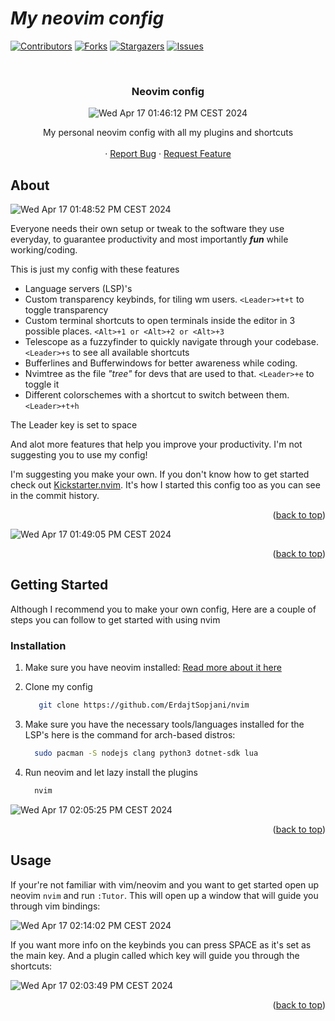 # ***My neovim config***
<a name="readme-top"></a>


[![Contributors][contributors-shield]][contributors-url]
[![Forks][forks-shield]][forks-url]
[![Stargazers][stars-shield]][stars-url]
[![Issues][issues-shield]][issues-url]


<!-- PROJECT LOGO -->
<br />
<div align="center">
  <h3 align="center">Neovim config</h3>

![Wed Apr 17 01:46:12 PM CEST 2024](https://github.com/ErdajtSopjani/nvim/assets/120386306/ecba5ffb-63f6-4ba3-a12e-3d52c8c4b6ec)

  <p align="center">
    My personal neovim config with all my plugins and shortcuts
    <br />
    <br />
    ·
    <a href="https://github.com/ErdajtSopjani/nvim/issues">Report Bug</a>
    ·
    <a href="https://github.com/ErdajtSopjani/nvim/issues">Request Feature</a>
  </p>
</div>


<!-- ABOUT THE PROJECT -->
## About

![Wed Apr 17 01:48:52 PM CEST 2024](https://github.com/ErdajtSopjani/nvim/assets/120386306/159dbad1-026a-4241-9886-b5de52311a73)

Everyone needs their own setup or tweak to the software they use everyday, to guarantee productivity and most importantly ***fun*** while working/coding.

This is just my config with these features
* Language servers (LSP)'s
* Custom transparency keybinds, for tiling wm users. ```<Leader>+t+t``` to toggle transparency
* Custom terminal shortcuts to open terminals inside the editor in 3 possible places. ```<Alt>+1 or <Alt>+2 or <Alt>+3```
* Telescope as a fuzzyfinder to quickly navigate through your codebase. ```<Leader>+s``` to see all available shortcuts
* Bufferlines and Bufferwindows for better awareness while coding.
* Nvimtree as the file *"tree"* for devs that are used to that. ```<Leader>+e``` to toggle it
* Different colorschemes with a shortcut to switch between them. ```<Leader>+t+h```

The Leader key is set to space

And alot more features that help you improve your productivity.
I'm not suggesting you to use my config! 

I'm suggesting you make your own. If you don't know how to get started check out [Kickstarter.nvim](https://github.com/nvim-lua/kickstart.nvim).
It's how I started this config too as you can see in the commit history.

<p align="right">(<a href="#readme-top">back to top</a>)</p>

![Wed Apr 17 01:49:05 PM CEST 2024](https://github.com/ErdajtSopjani/nvim/assets/120386306/cc97b281-bddf-4e8e-b553-08f8d2b12c5b)


<p align="right">(<a href="#readme-top">back to top</a>)</p>



<!-- GETTING STARTED -->
## Getting Started

Although I recommend you to make your own config,
Here are a couple of steps you can follow to get started with using nvim

### Installation

1. Make sure you have neovim installed: [Read more about it here](https://github.com/neovim/neovim/blob/master/INSTALL.md)

2. Clone my config

   ```sh
      git clone https://github.com/ErdajtSopjani/nvim
   ```
   
3. Make sure you have the necessary tools/languages installed for the LSP's here is the command for arch-based distros:
   ```sh
     sudo pacman -S nodejs clang python3 dotnet-sdk lua
   ```
   
5. Run neovim and let lazy install the plugins
   ```sh
     nvim
   ```
   
![Wed Apr 17 02:05:25 PM CEST 2024](https://github.com/ErdajtSopjani/nvim/assets/120386306/ec5ec858-d0b2-447e-afe8-102e22dc0d7e)


<p align="right">(<a href="#readme-top">back to top</a>)</p>



<!-- USAGE EXAMPLES -->
## Usage

If your're not familiar with vim/neovim and you want to get started open up neovim ```nvim``` and run ```:Tutor```.
This will open up a window that will guide you through vim bindings: 

![Wed Apr 17 02:14:02 PM CEST 2024](https://github.com/ErdajtSopjani/nvim/assets/120386306/a09e7840-f9ae-4c57-b613-ff9262c38bd8)


If you want more info on the keybinds you can press SPACE as it's set as the main key.
And a plugin called which key will guide you through the shortcuts:

![Wed Apr 17 02:03:49 PM CEST 2024](https://github.com/ErdajtSopjani/nvim/assets/120386306/87342ac1-2eca-4599-accd-f387e06c8566)

<p align="right">(<a href="#readme-top">back to top</a>)</p>




<!-- MARKDOWN LINKS & IMAGES -->
<!-- https://www.markdownguide.org/basic-syntax/#reference-style-links -->
[contributors-shield]: https://img.shields.io/github/contributors/ErdajtSopjani/nvim?style=for-the-badge
[contributors-url]: https://github.com/ErdajtSopjani/nvim/graphs/contributors
[forks-shield]: https://img.shields.io/github/forks/ErdajtSopjani/nvim?style=for-the-badge
[forks-url]: https://github.com/ErdajtSopjani/nvim/network/members
[stars-shield]: https://img.shields.io/github/stars/ErdajtSopjani/nvim?style=for-the-badge
[stars-url]: https://github.com/ErdajtSopjani/nvim/stargazers
[issues-shield]: https://img.shields.io/github/issues/ErdajtSopjani/nvim?style=for-the-badge
[issues-url]: https://github.com/ErdajtSopjani/nvim/issues
[Bootstrap.com]: https://img.shields.io/github/languages/top/ErdajtSopjani/nvim?color=purple&style=for-the-badge
[Bootstrap-url]: https://dotnet.microsoft.com/en-us/download
